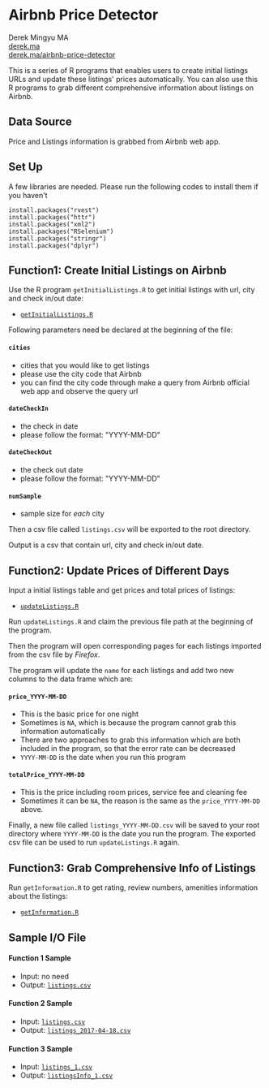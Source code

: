 # Airbnb Price Detector

Derek Mingyu MA  
[derek.ma](http://derek.ma)  
[derek.ma/airbnb-price-detector](http://derek.ma/airbnb-price-detector)

This is a series of R programs that enables users to create initial listings URLs and update these listings' prices automatically. You can also use this R programs to grab different comprehensive information about listings on Airbnb.

## Data Source

Price and Listings information is grabbed from Airbnb web app.

## Set Up

A few libraries are needed. Please run the following codes to install them if you haven't

```
install.packages("rvest")
install.packages("httr")
install.packages("xml2")
install.packages("RSelenium")
install.packages("stringr")
install.packages("dplyr")
```

## Function1: Create Initial Listings on Airbnb

Use the R program `getInitialListings.R` to get initial listings with url, city and check in/out date:

* [`getInitialListings.R`](https://github.com/derekmma/airbnb-price-detector/blob/master/getInitialListings.R)

Following parameters need be declared at the beginning of the file:

#### `cities`
* cities that you would like to get listings
* please use the city code that Airbnb
* you can find the city code through make a query from Airbnb official web app and observe the query url

#### `dateCheckIn`
* the check in date
* please follow the format: "YYYY-MM-DD"

#### `dateCheckOut`
* the check out date
* please follow the format: "YYYY-MM-DD"

#### `numSample`
* sample size for _each_ city

Then a csv file called `listings.csv` will be exported to the root directory.

Output is a csv that contain url, city and check in/out date. 

## Function2: Update Prices of Different Days

Input a initial listings table and get prices and total prices of listings:

* [`updateListings.R`](https://github.com/derekmma/airbnb-price-detector/blob/master/updateListings.R)

Run `updateListings.R` and claim the previous file path at the beginning of the program.

Then the program will open corresponding pages for each listings imported from the csv file by _Firefox_.

The program will update the `name` for each listings and add two new columns to the data frame which are:

#### `price_YYYY-MM-DD`

* This is the basic price for one night
* Sometimes is `NA`, which is because the program cannot grab this information automatically
* There are two approaches to grab this information which are both included in the program, so that the error rate can be decreased
* `YYYY-MM-DD` is the date when you run this program

#### `totalPrice_YYYY-MM-DD`

* This is the price including room prices, service fee and cleaning fee
* Sometimes it can be `NA`, the reason is the same as the `price_YYYY-MM-DD` above.

Finally, a new file called `listings_YYYY-MM-DD.csv` will be saved to your root directory where `YYYY-MM-DD` is the date you run the program. The exported csv file can be used to run `updateListings.R` again.

## Function3: Grab Comprehensive Info of Listings

Run `getInformation.R` to get rating, review numbers, amenities information about the listings:

* [`getInformation.R`](https://github.com/derekmma/airbnb-price-detector/blob/master/getInformation.R)

## Sample I/O File

#### Function 1 Sample

* Input: no need
* Output: [`listings.csv`](https://github.com/derekmma/airbnb-price-detector/blob/master/sampleData_2/listings.csv)

#### Function 2 Sample

* Input: [`listings.csv`](https://github.com/derekmma/airbnb-price-detector/blob/master/sampleData_2/listings.csv)
* Output: [`listings_2017-04-18.csv`](https://github.com/derekmma/airbnb-price-detector/blob/master/sampleData_2/listings_2017-04-18.csv)

#### Function 3 Sample

* Input: [`listings_1.csv`](https://github.com/derekmma/airbnb-price-detector/blob/master/sampleData_1/listings_1.csv)
* Output: [`listingsInfo_1.csv`](https://github.com/derekmma/airbnb-price-detector/blob/master/sampleData_1/listingsInfo_1.csv)

